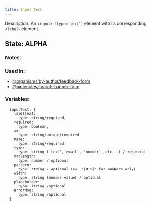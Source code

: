 ```yaml
---
title: Input Text
---
```

Description: An `<input> [type='text']`  element with its corresponding `<label>` element.

## State: ALPHA

### Notes:

### Used In:
- [@organisms/by-author/feedback-form](/?p=organisms-feedback-form)
- [@molecules/search-banner-form](/?p=molecules-search-banner-form)

### Variables:
~~~
  inputText: {
    labelText:
      type: string/required,
    required: 
      type: boolean,
    id: 
      type: string/unique/required
    name: 
      type: string/required
    type:
      type: string ('text','email', 'number', etc...) / required
    maxlength:
      type: number / optional
    pattern:
      type: string / optional (ex: "[0-9]" for numbers only)
    width:
      type: string (number value) / optional
    placeholder:
      type: string /optional
    errorMsg:
      type: string /optional
  }
~~~
